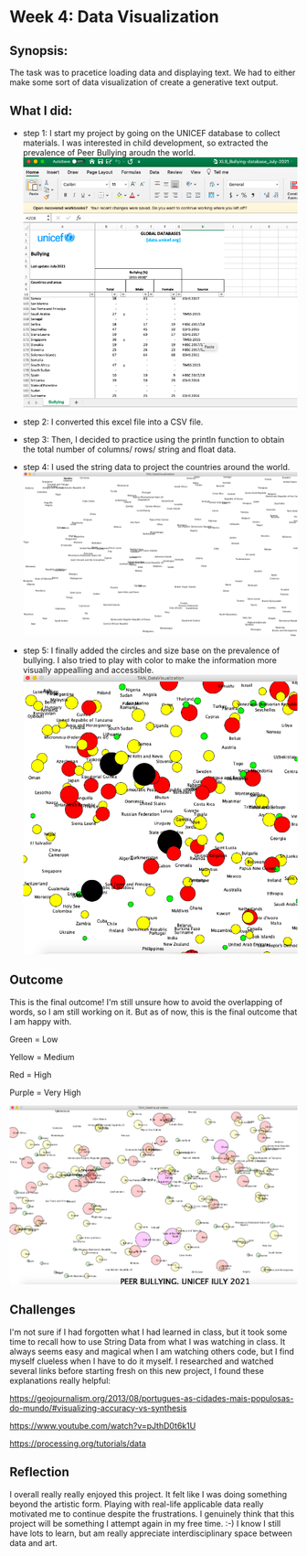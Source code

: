 # Week 4: Data Visualization

## Synopsis:

The task was to pracetice loading data and displaying text. We had to either make some sort of data visualization of create a generative text output. 

## What I did:

- step 1:
I start my project by going on the UNICEF database to collect materials. I was interested in child development, so extracted the prevalence of Peer Bullying aroudn the world. 
![](UNICEF_PeerBullyingData.png)

- step 2: 
I converted this excel file into a CSV file.

- step 3: 
Then, I decided to practice using the println function to obtain the total number of columns/ rows/ string and float data. 

- step 4:
I used the string data to project the countries around the world. 
![](TAN_DataVisualizationStep4.png)

- step 5: 
I finally added the circles and size base on the prevalence of bullying. 
I also tried to play with color to make the information more visually appealling and accessible.
![](TAN_DataVisualizationStep5.png)

## Outcome
This is the final outcome! I'm still unsure how to avoid the overlapping of words, so I am still working on it. But as of now, this is the final outcome that I am happy with. 

Green = Low 

Yellow = Medium 

Red = High 

Purple = Very High

![](TAN_DataVisualizationFinal.png)

## Challenges
I'm not sure if I had forgotten what I had learned in class, but it took some time to recall how to use String Data from what I was watching in class. It always seems easy and magical when I am watching others code, but I find myself clueless when I have to do it myself. I researched and watched several links before starting fresh on this new project, I found these explanations really helpful:

https://geojournalism.org/2013/08/portugues-as-cidades-mais-populosas-do-mundo/#visualizing-accuracy-vs-synthesis

https://www.youtube.com/watch?v=pJthD0t6k1U

https://processing.org/tutorials/data

## Reflection
I overall really really enjoyed this project. It felt like I was doing something beyond the artistic form. Playing with real-life applicable data really motivated me to continue despite the frustrations. I genuinely think that this project will be something I attempt again in my free time. :-) I know I still have lots to learn, but am really appreciate interdisciplinary space between data and art.
